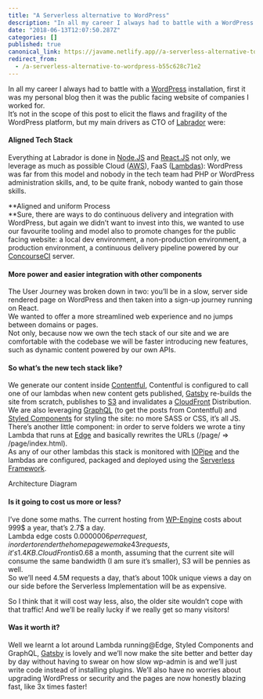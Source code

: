 ```yaml
---
title: "A Serverless alternative to WordPress"
description: "In all my career I always had to battle with a WordPress installation, first it was my personal blog then it was the public facing website…"
date: "2018-06-13T12:07:50.287Z"
categories: []
published: true
canonical_link: https://javame.netlify.app//a-serverless-alternative-to-wordpress-b55c628c71e2
redirect_from:
  - /a-serverless-alternative-to-wordpress-b55c628c71e2
---
```


In all my career I always had to battle with a [WordPress](https://wordpress.com/) installation, first it was my personal blog then it was the public facing website of companies I worked for.   
It’s not in the scope of this post to elicit the flaws and fragility of the WordPress platform, but my main drivers as CTO of [Labrador](https://www.thelabrador.co.uk/) were:

#### Aligned Tech Stack

Everything at Labrador is done in [Node.JS](https://nodejs.org/en/) and [React.JS](https://reactjs.org/) not only, we leverage as much as possible Cloud ([AWS](https://aws.amazon.com/)), FaaS ([Lambdas](https://aws.amazon.com/lambda/)): WordPress was far from this model and nobody in the tech team had PHP or WordPress administration skills, and, to be quite frank, nobody wanted to gain those skills.

**Aligned and uniform Process  
**Sure, there are ways to do continuous delivery and integration with WordPress, but again we didn’t want to invest into this, we wanted to use our favourite tooling and model also to promote changes for the public facing website: a local dev environment, a non-production environment, a production environment, a continuous delivery pipeline powered by our [ConcourseCI](https://concourse-ci.org/) server.

#### More power and easier integration with other components

The User Journey was broken down in two: you’ll be in a slow, server side rendered page on WordPress and then taken into a sign-up journey running on React.   
We wanted to offer a more streamlined web experience and no jumps between domains or pages.   
Not only, because now we own the tech stack of our site and we are comfortable with the codebase we will be faster introducing new features, such as dynamic content powered by our own APIs.

#### So what’s the new tech stack like?

We generate our content inside [Contentful](https://www.contentful.com/), Contentful is configured to call one of our lambdas when new content gets published, [Gatsby](https://www.gatsbyjs.org/) re-builds the site from scratch, publishes to [S3](https://aws.amazon.com/s3/) and invalidates a [CloudFront](https://aws.amazon.com/cloudfront/) Distribution.   
We are also leveraging [GraphQL](https://graphql.org/) (to get the posts from Contentful) and [Styled Components](https://www.styled-components.com/) for styling the site: no more SASS or CSS, it’s all JS.   
There’s another little component: in order to serve folders we wrote a tiny Lambda that runs at [Edge](https://docs.aws.amazon.com/lambda/latest/dg/lambda-edge.html) and basically rewrites the URLs (/page/ => /page/index.html).   
As any of our other lambdas this stack is monitored with [IOPipe](https://www.iopipe.com/) and the lambdas are configured, packaged and deployed using the [Serverless Framework](https://serverless.com/).

Architecture Diagram

#### Is it going to cost us more or less?

I’ve done some maths. The current hosting from [WP-Engine](https://wpengine.co.uk/) costs about 999$ a year, that’s 2.7$ a day.   
Lambda edge costs $0.0000006 per request, in order to render the homepage we make 43 requests, it’s 1.4KB.  
CloudFront is 0.68$ a month, assuming that the current site will consume the same bandwidth (I am sure it’s smaller), S3 will be pennies as well.   
So we’ll need 4.5M requests a day, that’s about 100k unique views a day on our side before the Serverless Implementation will be as expensive.

So I think that it will cost way less, also, the older site wouldn’t cope with that traffic! And we’ll be really lucky if we really get so many visitors!

#### Was it worth it?

Well we learnt a lot around Lambda running@Edge, Styled Components and GraphQL, [Gatsby](https://www.gatsbyjs.org/) is lovely and we’ll now make the site better and better day by day without having to swear on how slow wp-admin is and we’ll just write code instead of installing plugins. We’ll also have no worries about upgrading WordPress or security and the pages are now honestly blazing fast, like 3x times faster!
